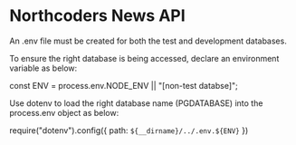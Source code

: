 # Northcoders News API

An .env file must be created for both the test and development databases.

To ensure the right database is being accessed, declare an environment variable as below:

const ENV = process.env.NODE_ENV || "[non-test databse]";

Use dotenv to load the right database name (PGDATABASE) into the process.env object as below:

require("dotenv").config({ path: `${__dirname}/../.env.${ENV}` })
